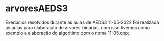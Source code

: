 # arvoresAEDS3
 Exercícios resolvidos durante as aulas de AEDS3
11-05-2022 Foi realizada as aulas para elaboração de árvores binárias, com isso tivemos como exemplo a elaboração do algoritimo com o nome 11-05.cpp;

